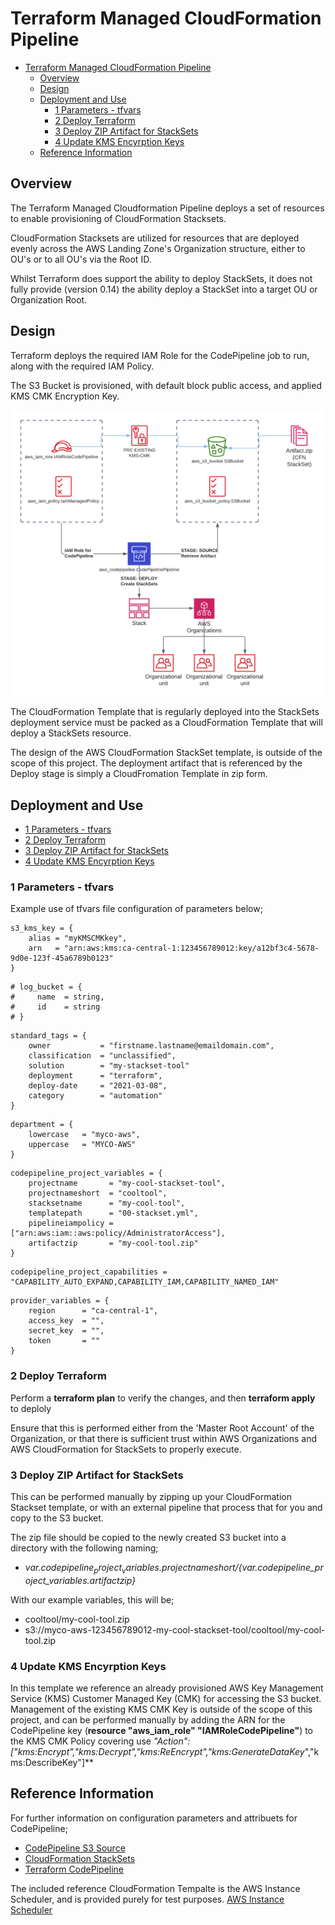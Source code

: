 # Terraform Managed CloudFormation Pipeline

- [Terraform Managed CloudFormation Pipeline](#terraform-managed-cloudformation-pipeline)
  - [Overview](#overview)
  - [Design](#design)
  - [Deployment and Use](#deployment-and-use)
    - [1 Parameters - tfvars](#1-parameters---tfvars)
    - [2 Deploy Terraform](#2-deploy-terraform)
    - [3 Deploy ZIP Artifact for StackSets](#3-deploy-zip-artifact-for-stacksets)
    - [4 Update KMS Encyrption Keys](#4-update-kms-encyrption-keys)
  - [Reference Information](#reference-information)

## Overview

The Terraform Managed Cloudformation Pipeline deploys a set of resources to enable provisioning of CloudFormation Stacksets.

CloudFormation Stacksets are utilized for resources that are deployed evenly across the AWS Landing Zone's Organization structure, either to OU's or to all OU's via the Root ID.

Whilst Terraform does support the ability to deploy StackSets, it does not fully provide (version 0.14) the ability deploy a StackSet into a target OU or Organization Root.

## Design

Terraform deploys the required IAM Role for the CodePipeline job to run, along with the required IAM Policy.

The S3 Bucket is provisioned, with default block public access, and applied KMS CMK Encryption Key.

![image](./images/terraform_cloudformation_stacksets.png)

The CloudFormation Template that is regularly deployed into the StackSets deployment service must be packed as a CloudFormation Template that will deploy a StackSets resource.  

The design of the AWS CloudFormation StackSet template, is outside of the scope of this project.  The deployment artifact that is referenced by the Deploy stage is simply a CloudFromation Template in zip form.

## Deployment and Use

  - [1 Parameters - tfvars](#1-parameters---tfvars)
  - [2 Deploy Terraform](#2-deploy-terraform)
  - [3 Deploy ZIP Artifact for StackSets](#3-deploy-zip-artifact-for-stacksets)
  - [4 Update KMS Encyrption Keys](#4-update-kms-encyrption-keys)

### 1 Parameters - tfvars

Example use of tfvars file configuration of parameters below;

```
s3_kms_key = {
    alias = "myKMSCMKkey",
    arn   = "arn:aws:kms:ca-central-1:123456789012:key/a12bf3c4-5678-9d0e-123f-45a6789b0123"
}
```

```
# log_bucket = {
#     name  = string,
#     id    = string
# }
```

```
standard_tags = {
    owner           = "firstname.lastname@emaildomain.com",
    classification  = "unclassified",
    solution        = "my-stackset-tool"
    deployment      = "terraform",
    deploy-date     = "2021-03-08",
    category        = "automation"
}
```

```
department = {
    lowercase   = "myco-aws",
    uppercase   = "MYCO-AWS"
}
```

```
codepipeline_project_variables = {
    projectname       = "my-cool-stackset-tool",
    projectnameshort  = "cooltool",
    stacksetname      = "my-cool-tool",
    templatepath      = "00-stackset.yml",
    pipelineiampolicy = ["arn:aws:iam::aws:policy/AdministratorAccess"],
    artifactzip       = "my-cool-tool.zip"
}
```

```
codepipeline_project_capabilities = "CAPABILITY_AUTO_EXPAND,CAPABILITY_IAM,CAPABILITY_NAMED_IAM"
```

```
provider_variables = {
    region      = "ca-central-1",
    access_key  = "",
    secret_key  = "",
    token       = ""
}
```

### 2 Deploy Terraform

Perform a **terraform plan** to verify the changes, and then **terraform apply** to deploly

Ensure that this is performed either from the 'Master Root Account' of the Organization, or that there is sufficient trust within AWS Organizations and AWS CloudFormation for StackSets to properly execute.

### 3 Deploy ZIP Artifact for StackSets

This can be performed manually by zipping up your CloudFormation Stackset template, or with an external pipeline that process that for you and copy to the S3 bucket.

The zip file should be copied to the newly created S3 bucket into a directory with the following naming;
+ *${var.codepipeline_project_variables.projectnameshort}/${var.codepipeline_project_variables.artifactzip}* 
  
With our example variables, this will be;
+ cooltool/my-cool-tool.zip
+ s3://myco-aws-123456789012-my-cool-stackset-tool/cooltool/my-cool-tool.zip

### 4 Update KMS Encyrption Keys

In this template we reference an already provisioned AWS Key Management Service (KMS) Customer Managed Key (CMK) for accessing the S3 bucket.  Management of the existing KMS CMK Key is outside of the scope of this project, and can be performed manually by adding the ARN for the CodePipeline key (**resource "aws_iam_role" "IAMRoleCodePipeline"**) to the KMS CMK Policy covering use **"Action": ["kms:Encrypt","kms:Decrypt","kms:ReEncrypt*","kms:GenerateDataKey*","kms:DescribeKey"]**

## Reference Information

For further information on configuration parameters and attribuets for CodePipeline;

+ [CodePipeline S3 Source](https://docs.aws.amazon.com/codepipeline/latest/userguide/action-reference-S3.html)
+ [CloudFormation StackSets](https://docs.aws.amazon.com/codepipeline/latest/userguide/action-reference-StackSets.html)
+ [Terraform CodePipeline](https://registry.terraform.io/providers/hashicorp/aws/latest/docs/resources/codepipeline)

The included reference CloudFormation Tempalte is the AWS Instance Scheduler, and is provided purely for test purposes.
[AWS Instance Scheduler](https://aws.amazon.com/solutions/implementations/instance-scheduler/)
